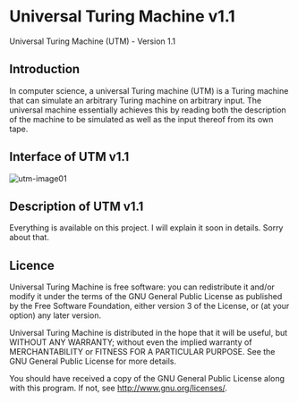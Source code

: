 # Universal Turing Machine v1.1
Universal Turing Machine (UTM) - Version 1.1

## Introduction
In computer science, a universal Turing machine (UTM) is a Turing machine that can simulate an arbitrary Turing machine on arbitrary input. The universal machine essentially achieves this by reading both the description of the machine to be simulated as well as the input thereof from its own tape.

## Interface of UTM v1.1
![utm-image01](https://cloud.githubusercontent.com/assets/26347107/24378748/82b9a0f6-135d-11e7-89b8-8a6dabff5ff5.png)

## Description of UTM v1.1
Everything is available on this project. I will explain it soon in details. Sorry about that.

## Licence
Universal Turing Machine is free software: you can redistribute it and/or modify
it under the terms of the GNU General Public License as published by
the Free Software Foundation, either version 3 of the License, or
(at your option) any later version.

Universal Turing Machine is distributed in the hope that it will be useful,
but WITHOUT ANY WARRANTY; without even the implied warranty of
MERCHANTABILITY or FITNESS FOR A PARTICULAR PURPOSE.  See the
GNU General Public License for more details.

You should have received a copy of the GNU General Public License
along with this program.  If not, see <http://www.gnu.org/licenses/>.
